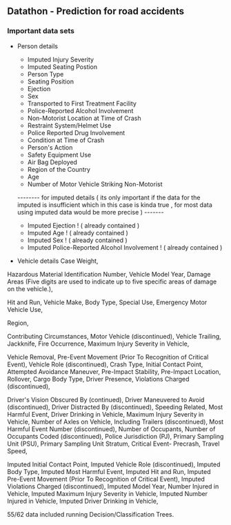 ## Datathon - Prediction for road accidents ##
### Important data sets ###

- Person details 
  - Imputed Injury Severity
  - Imputed Seating Postion 
  - Person Type 
  - Seating Position
  - Ejection 
  - Sex
  - Transported to First Treatment Facility
  - Police-Reported Alcohol Involvement
  - Non-Motorist Location at Time of Crash
  - Restraint System/Helmet Use
  - Police Reported Drug Involvement
  - Condition at Time of Crash
  - Person's Action
  - Safety Equipment Use
  - Air Bag Deployed
  - Region of the Country
  - Age
  - Number of Motor Vehicle Striking Non-Motorist
    
  -------- for imputed details ( its only important if the data for the imputed is insufficient which in this case is kinda true , for most data using imputed data would be more precise ) -------
  - Imputed Ejection ! ( already contained )
  - Imputed Age ! ( already contained )
  - Imputed Sex ! ( already contained )
  - Imputed Police-Reported Alcohol Involvement ! ( already contained )



  
- Vehicle details
Case Weight,

Hazardous Material Identification Number,
Vehicle Model Year,
Damage Areas (Five digits are used to indicate up to five specific
areas of damage on the vehicle.),

Hit and Run,
Vehicle Make,
Body Type,
Special Use,
Emergency Motor Vehicle Use,


Region,


Contributing Circumstances, Motor Vehicle (discontinued),
Vehicle Trailing,
Jackknife,
Fire Occurrence,
Maximum Injury Severity in Vehicle,


Vehicle Removal,
Pre-Event Movement (Prior To Recognition of Critical Event),
Vehicle Role (discontinued),
Crash Type,
Initial Contact Point,
Attempted Avoidance Maneuver,
Pre-Impact Stability,
Pre-Impact Location,
Rollover,
Cargo Body Type,
Driver Presence,
Violations Charged (discontinued),


Driver's Vision Obscured By (continued),
Driver Maneuvered to Avoid (discontinued),
Driver Distracted By (discontinued),
Speeding Related,
Most Harmful Event,
Driver Drinking in Vehicle,
Maximum Injury Severity in Vehicle,
Number of Axles on Vehicle, Including Trailers (discontinued),
Most Harmful Event Number (discontinued),
Number of Occupants,
Number of Occupants Coded (discontinued),
Police Jurisdiction (PJ),
Primary Sampling Unit (PSU),
Primary Sampling Unit Stratum,
Critical Event- Precrash,
Travel Speed,


Imputed Initial Contact Point,
Imputed Vehicle Role (discontinued),
Imputed Body Type,
Imputed Most Harmful Event,
Imputed Hit and Run,
Imputed Pre-Event Movement (Prior To Recognition of Critical Event),
Imputed Violations Charged (discontinued),
Imputed Model Year,
Number Injured in Vehicle,
Imputed Maximum Injury Severity in Vehicle,
Imputed Number Injured in Vehicle,
Imputed Driver Drinking in Vehicle,

55/62 data included running Decision/Classification Trees.
